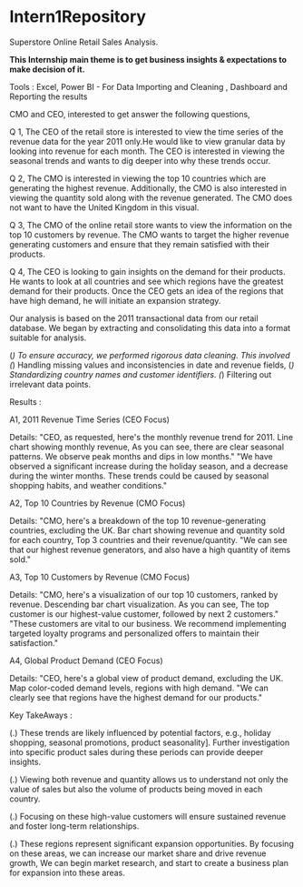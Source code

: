 # Intern1Repository
Superstore Online Retail Sales Analysis.

**This Internship main theme is to get business insights & expectations to make decision of it.**

Tools : 
Excel, Power BI -  For Data Importing and Cleaning , Dashboard and Reporting the results

CMO and CEO, interested to get answer the following questions,

Q 1, The CEO of the retail store is interested to view the time series of the revenue data for the year 2011 only.He would like to view granular data by looking into revenue for each month. 
The CEO is interested in viewing the seasonal trends and wants to dig deeper into why these trends occur.

Q 2, The CMO is interested in viewing the top 10 countries which are generating the highest revenue. Additionally, the CMO is also interested in viewing the quantity sold along with the revenue generated. The CMO does not want to have the United Kingdom in this visual.

Q 3, The CMO of the online retail store wants to view the information on the top 10 customers by revenue. 
The CMO wants to target the higher revenue generating customers and ensure that they remain satisfied with their products.

Q 4, The CEO is looking to gain insights on the demand for their products. He wants to look at all countries and see which regions have the greatest demand for their products.
Once the CEO gets an idea of the regions that have high demand, he will initiate an expansion strategy.


Our analysis is based on the 2011 transactional data from our retail database. 
We began by extracting and consolidating this data into a format suitable for analysis.


(*) To ensure accuracy, we performed rigorous data cleaning. 
This involved 
(*) Handling missing values and inconsistencies in date and revenue fields,
(*) Standardizing country names and customer identifiers.
(*) Filtering out irrelevant data points.

Results :

A1, 2011 Revenue Time Series (CEO Focus)

Details:
"CEO, as requested, here's the monthly revenue trend for 2011. Line chart showing monthly revenue, 
As you can see, there are clear seasonal patterns. We observe peak months and dips in low months."
"We have observed a significant increase during the holiday season, and a decrease during the winter months. 
These trends could be caused by seasonal shopping habits, and weather conditions."

A2, Top 10 Countries by Revenue (CMO Focus)

Details:
"CMO, here's a breakdown of the top 10 revenue-generating countries, excluding the UK. 
Bar chart showing revenue and quantity sold for each country, Top 3 countries and their revenue/quantity.
"We can see that our highest revenue generators, and also have a high quantity of items sold."

A3, Top 10 Customers by Revenue (CMO Focus)

Details:
"CMO, here's a visualization of our top 10 customers, ranked by revenue. Descending bar chart visualization. 
As you can see, The top customer is our highest-value customer, followed by next 2 customers."
"These customers are vital to our business. We recommend implementing targeted loyalty programs and personalized offers to maintain their satisfaction."


A4,  Global Product Demand (CEO Focus)

Details:
"CEO, here's a global view of product demand, excluding the UK. Map  color-coded demand levels, regions with high demand.
"We can clearly see that regions have the highest demand for our products."

Key TakeAways :

(.) These trends are likely influenced by potential factors, e.g., holiday shopping, seasonal promotions, product seasonality]. Further investigation into specific product sales during
    these periods can provide deeper insights.

(.) Viewing both revenue and quantity allows us to understand not only the value of sales but also the volume of products being moved in each country.

(.) Focusing on these high-value customers will ensure sustained revenue and foster long-term relationships.

(.) These regions represent significant expansion opportunities. By focusing on these areas, we can increase our market share and drive revenue growth, We can begin market research, and      start to create a business plan for expansion into these areas.
